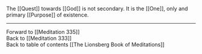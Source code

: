 The [[Quest]] towards [[God]] is not secondary. It is the [[One]], only and primary [[Purpose]] of existence. 

___

Forward to [[Meditation 335]]  
Back to [[Meditation 333]]  
Back to table of contents [[The Lionsberg Book of Meditations]]  